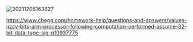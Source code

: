 
![20211206163627](https://cdn.jsdelivr.net/gh/nzcv/picgo/20211206163627.png)


https://www.chegg.com/homework-help/questions-and-answers/values-nzcv-bits-arm-processor-following-computation-performed-assume-32-bit-data-type-sig-q10937775
